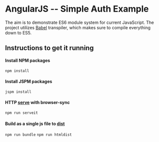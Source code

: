 # AngularJS -- Simple Auth Example

The aim is to demonstrate ES6 module system for current JavaScript.
The project utilizes [Babel](http://babeljs.io/) transpiler, which makes sure to compile everything down to ES5.

## Instructions to get it running

#### Install NPM packages

`npm install`

#### Install JSPM packages

`jspm install`

#### HTTP [serve](http://localhost:3000) with browser-sync

`npm run serveit`

#### Build as a single js file to [dist](http://localhost:3000/index-bundle.html)

`npm run bundle`
`npm run htmldist`
